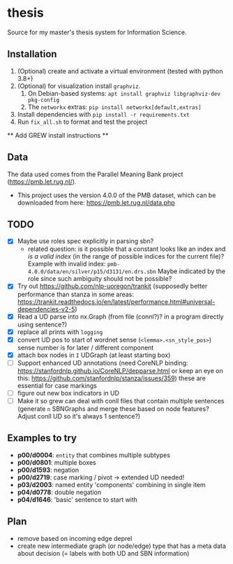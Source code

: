 # thesis
Source for my master's thesis system for Information Science.

## Installation
1. (Optional) create and activate a virtual environment (tested with python 3.8+)
2. (Optional) for visualization install `graphviz`. 
   1. On Debian-based systems: `apt install graphviz libgraphviz-dev pkg-config`
   2. The `networkx` extras: `pip install networkx[default,extras]`
3. Install dependencies with `pip install -r requirements.txt`
4. Run `fix_all.sh` to format and test the project

** Add GREW install instructions **

## Data
The data used comes from the Parallel Meaning Bank project (https://pmb.let.rug.nl/).
- This project uses the version 4.0.0 of the PMB dataset, which can be downloaded from here: https://pmb.let.rug.nl/data.php

## TODO
- [x] Maybe use roles spec explicitly in parsing sbn?
  * related question: is it possible that a constant looks like an index and *is a valid index* (in the range of possible indices for the current file)? Example with invalid index: `pmb-4.0.0/data/en/silver/p15/d3131/en.drs.sbn` Maybe indicated by the role since such ambiguity should not be possible?
- [x] Try out https://github.com/nlp-uoregon/trankit (supposedly better performance than stanza in some areas: https://trankit.readthedocs.io/en/latest/performance.html#universal-dependencies-v2-5)
- [x] Read a UD parse into nx.Graph (from file (connl?)? in a program directly using sentence?)
- [x] replace all prints with `logging`
- [x] convert UD pos to start of wordnet sense (`<lemma>.<sn_style_pos>`) sense number is for later / different component
- [x] attach box nodes in `I` UDGraph (at least starting box)
- [ ] Support enhanced UD annotations (need CoreNLP binding: https://stanfordnlp.github.io/CoreNLP/depparse.html or keep an eye on this: https://github.com/stanfordnlp/stanza/issues/359) these are essential for case markings
- [ ] figure out new box indicators in UD
- [ ] Make it so grew can deal with conll files that contain multiple sentences (generate `n` SBNGraphs and merge these based on node features? Adjust conll UD so it's always 1 sentence?)

## Examples to try
* **p00/d0004**: `entity` that combines multiple subtypes
* **p00/d0801**: multiple boxes
* **p00/d1593**: negation
* **p00/d2719**: case marking / pivot -> extended UD needed!
* **p03/d2003**: named entity 'components' combining in single item
* **p04/d0778**: double negation
* **p04/d1646**: 'basic' sentence to start with

## Plan
* remove based on incoming edge deprel
* create new intermediate graph (or node/edge) type that has a meta data about decision (= labels with both UD and SBN information)

